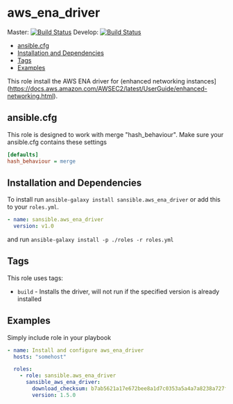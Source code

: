 # aws_ena_driver

Master: [![Build Status](https://travis-ci.org/sansible/aws_ena_driver.svg?branch=master)](https://travis-ci.org/sansible/aws_ena_driver)
Develop: [![Build Status](https://travis-ci.org/sansible/aws_ena_driver.svg?branch=develop)](https://travis-ci.org/sansible/aws_ena_driver)

* [ansible.cfg](#ansible-cfg)
* [Installation and Dependencies](#installation-and-dependencies)
* [Tags](#tags)
* [Examples](#examples)

This role install the AWS ENA driver for (enhanced networking instances](https://docs.aws.amazon.com/AWSEC2/latest/UserGuide/enhanced-networking.html).




## ansible.cfg

This role is designed to work with merge "hash_behaviour". Make sure your
ansible.cfg contains these settings

```INI
[defaults]
hash_behaviour = merge
```




## Installation and Dependencies

To install run `ansible-galaxy install sansible.aws_ena_driver` or add this to your
`roles.yml`.

```YAML
- name: sansible.aws_ena_driver
  version: v1.0
```

and run `ansible-galaxy install -p ./roles -r roles.yml`




## Tags

This role uses tags:

* `build` - Installs the driver, will not run if the specified version is already installed




## Examples

Simply include role in your playbook

```YAML
- name: Install and configure aws_ena_driver
  hosts: "somehost"

  roles:
    - role: sansible.aws_ena_driver
      sansible_aws_ena_driver:
        download_checksum: b7ab5621a17e672bee8a1d7c0353a5a4a7a8238a727f8a90734b0f43f80fbad3
        version: 1.5.0
```
